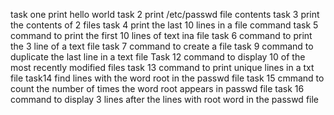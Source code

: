 task one print hello world
task 2 print /etc/passwd file contents
task 3 print the contents of 2 files
task 4 print the last 10 lines in a file command
task 5 command to print the first 10 lines of text ina file
task 6 command to print the 3 line of a text file
task 7 command to create a file
task 9 command to duplicate the last line in a text file
Task 12 command to display 10 of the most recently modified files
task 13 command to print unique lines in a txt file
task14 find lines with the word root in the passwd file
task 15 cmmand to count the number of times the word root appears in passwd file
task 16 command to display 3 lines after the lines with root word in the passwd file
